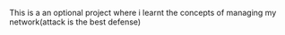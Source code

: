 This is a an optional project where i learnt the concepts of managing my network(attack is the best defense)
